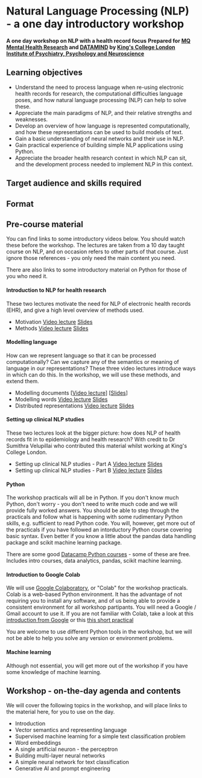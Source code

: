 # Natural Language Processing (NLP) - a one day introductory workshop
**A one day workshop on NLP with a health record focus**
**Prepared for [MQ Mental Health Research](https://www.mqmentalhealth.org/) and [DATAMIND](https://datamind.org.uk/) by [King's College London Institute of Psychiatry, Psychology and Neuroscience](https://www.kcl.ac.uk/ioppn)**

## Learning objectives

- Understand the need to process language when re-using electronic health records for research, the computational difficulties language poses, and how natural language processing (NLP) can help to solve these.
- Appreciate the main paradigms of NLP, and their relative strengths and weaknesses.
- Develop an overview of how language is represented computationally, and how these representations can be used to build models of text.
- Gain a basic understanding of neural networks and their use in NLP.
- Gain practical experience of building simple NLP applications using Python.
- Appreciate the broader health research context in which NLP can sit, and the development process needed to implement NLP in this context.


## Target audience and skills required


## Format


## Pre-course material

You can find links to some introductory videos below. You should watch these before the workshop. The lectures are taken from a 10 day taught course on NLP, and on occasion refers to other parts of that course. Just ignore those references - you only need the main content you need.

There are also links to some  introductory material on Python for those of you who need it.

#### Introduction to NLP for health research
These two lectures motivate the need for NLP of electronic health records (EHR), and give a high level overview of methods used.

- Motivation [Video lecture](https://media.kcl.ac.uk/media/Natural+language+processing+for+healthcare+-+motivation/1_meicypfl) [Slides](./pre-course-material/nlp-motivation.pdf)
- Methods [Video lecture](https://media.kcl.ac.uk/media/Natural+language+processing+for+healthcare+-+methods/1_vrghd605) [Slides](./pre-course-material/nlp-methods.pdf)

#### Modelling language
How can we represent language so that it can be processed computationally? Can we capture any of the semantics or meaning of language in our representations? These three video lectures introduce ways in which can do this. In the workshop, we will use these methods, and extend them.

- Modelling documents \[[Video lecture](https://media.kcl.ac.uk/media/modelling-language-documents-video/1_fv1owosr)\] \[[Slides](./pre-course-material/modelling-language-documents.pdf)\]
- Modelling words [Video lecture](https://media.kcl.ac.uk/media/modelling-language-words-video/1_rc5qg9ti) [Slides](./pre-course-material/modelling-language-words.pdf)
- Distributed representations [Video lecture](https://media.kcl.ac.uk/media/modelling-language-distributed-video/1_3rxamdmd) [Slides](./pre-course-material/modelling-language-distributed.pdf)

#### Setting up clinical NLP studies
These two lectures look at the bigger picture: how does NLP of health records fit in to epidemiology and health research? With credit to Dr Sumithra Velupillai who contributed this material whilst working at King's College London.

- Setting up clinical NLP studies - Part A [Video lecture](https://media.kcl.ac.uk/media/SV1-NLP_Intro-steps_to_set_up_clinical_NLP_partA/1_ldeuexyq) [Slides](./pre-course-material/SV1-NLP_Intro-steps_to_set_up_clinical_NLP_partA.pptx)
- Setting up clinical NLP studies - Part B [Video lecture](https://media.kcl.ac.uk/media/SV1-NLP_Intro-steps_to_set_up_clinical_NLP_partB/1_q5z7kjso) [Slides](./pre-course-material/SV1-NLP_Intro-steps_to_set_up_clinical_NLP_partB.pptx)

#### Python

The workshop practicals will all be in Python. If you don't know much Python, don't worry - you don't need to write much code and we will provide fully worked answers. You should be able to step through the practicals and follow what is happening with some rudimentary Python skills, e.g. sufficient to read Python code. You will, however, get more out of the practicals if you have followed an intorductory Python course covering basic syntax. Even better if you know a little about the pandas data handling package and scikit machine learning package.

There are some good [Datacamp Python courses](https://www.datacamp.com/category/python) - some of these are free. Includes intro courses, data analytics, pandas, scikit machine learning.

#### Introduction to Google Colab

We will use [Google Colaboratory](https://colab.research.google.com/), or "Colab" for the workshop practicals. Colab is a web-based Python environment. It has the advantage of not requiring you to install any software, and of us being able to provide a consistent environment for all workshop partipants. You will need a Google / Gmail account to use it. If you are not familiar with Colab, take a look at this [introduction from Google](https://colab.research.google.com/notebooks/basic_features_overview.ipynb) or this [this short practical](https://colab.research.google.com/github/angusroberts/asmhi-python/blob/master/01-using-colab.ipynb)

You are welcome to use different Python tools in the workshop, but we will not be able to help you solve any version or environment problems.

#### Machine learning

Although not essential, you will get more out of the workshop if you have some knowledge of machine learning.



## Workshop - on-the-day agenda and contents

We will cover the following topics in the workshop, and will place links to the material here, for you to use on the day.

- Introduction
- Vector semantics and representing language
- Supervised machine learning for a simple text classification problem
- Word embeddings
- A single artificial neuron - the perceptron
- Building multi-layer neural networks
- A simple neural network for text classification
- Generative AI and prompt engineering


